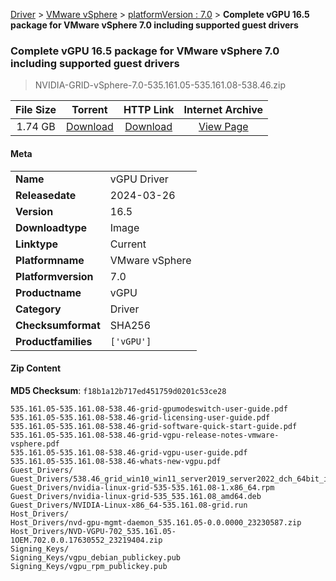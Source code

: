 
[Driver](/README.md)  >  [VMware vSphere](/index/Driver/VMware_vSphere.md)  >  [platformVersion : 7.0](/index/Driver/VMware_vSphere/7.0.md)  >  **Complete vGPU 16.5 package for VMware vSphere 7.0 including supported guest drivers**


###    Complete vGPU 16.5 package for VMware vSphere 7.0 including supported guest drivers

> NVIDIA-GRID-vSphere-7.0-535.161.05-535.161.08-538.46.zip   


| **File Size** | **Torrent**  | **HTTP Link** | **Internet Archive** |
|:-------------:|:------------:|:-------------:|:--------------------:|
| 1.74 GB |  [Download](https://archive.org/download/nvgpu_NVIDIA-GRID-vSphere-7.0-535.161.05-535.161.08-538.46.zip/nvgpu_NVIDIA-GRID-vSphere-7.0-535.161.05-535.161.08-538.46.zip_archive.torrent)       | [Download](https://archive.org/compress/nvgpu_NVIDIA-GRID-vSphere-7.0-535.161.05-535.161.08-538.46.zip) | [View Page](https://archive.org/details/nvgpu_NVIDIA-GRID-vSphere-7.0-535.161.05-535.161.08-538.46.zip)       |

#### Meta

<table>
<tr><td><strong>Name</strong></td><td>vGPU Driver</td></tr>
<tr><td><strong>Releasedate</strong></td><td>2024-03-26</td></tr>
<tr><td><strong>Version</strong></td><td>16.5</td></tr>
<tr><td><strong>Downloadtype</strong></td><td>Image</td></tr>
<tr><td><strong>Linktype</strong></td><td>Current</td></tr>
<tr><td><strong>Platformname</strong></td><td>VMware vSphere</td></tr>
<tr><td><strong>Platformversion</strong></td><td>7.0</td></tr>
<tr><td><strong>Productname</strong></td><td>vGPU</td></tr>
<tr><td><strong>Category</strong></td><td>Driver</td></tr>
<tr><td><strong>Checksumformat</strong></td><td>SHA256</td></tr>
<tr><td><strong>Productfamilies</strong></td><td><code>['vGPU']</code></td></tr>
</table>

#### Zip Content

**MD5 Checksum**: `f18b1a12b717ed451759d0201c53ce28`

```text
535.161.05-535.161.08-538.46-grid-gpumodeswitch-user-guide.pdf
535.161.05-535.161.08-538.46-grid-licensing-user-guide.pdf
535.161.05-535.161.08-538.46-grid-software-quick-start-guide.pdf
535.161.05-535.161.08-538.46-grid-vgpu-release-notes-vmware-vsphere.pdf
535.161.05-535.161.08-538.46-grid-vgpu-user-guide.pdf
535.161.05-535.161.08-538.46-whats-new-vgpu.pdf
Guest_Drivers/
Guest_Drivers/538.46_grid_win10_win11_server2019_server2022_dch_64bit_international.exe
Guest_Drivers/nvidia-linux-grid-535-535.161.08-1.x86_64.rpm
Guest_Drivers/nvidia-linux-grid-535_535.161.08_amd64.deb
Guest_Drivers/NVIDIA-Linux-x86_64-535.161.08-grid.run
Host_Drivers/
Host_Drivers/nvd-gpu-mgmt-daemon_535.161.05-0.0.0000_23230587.zip
Host_Drivers/NVD-VGPU-702_535.161.05-1OEM.702.0.0.17630552_23219404.zip
Signing_Keys/
Signing_Keys/vgpu_debian_publickey.pub
Signing_Keys/vgpu_rpm_publickey.pub
```